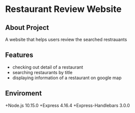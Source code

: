 # Restaurant Review Website

## About Project

A website that helps users review the searched restrauants

## Features

- checking out detail of a restaurant
- searching restaurants by title
- displaying information of a restaurant on google map

## Enviroment

+Node.js 10.15.0
+Express 4.16.4
+Express-Handlebars 3.0.0
